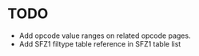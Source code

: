 # TODO

- Add opcode value ranges on related opcode pages.
- Add SFZ1 filtype table reference in SFZ1 table list
